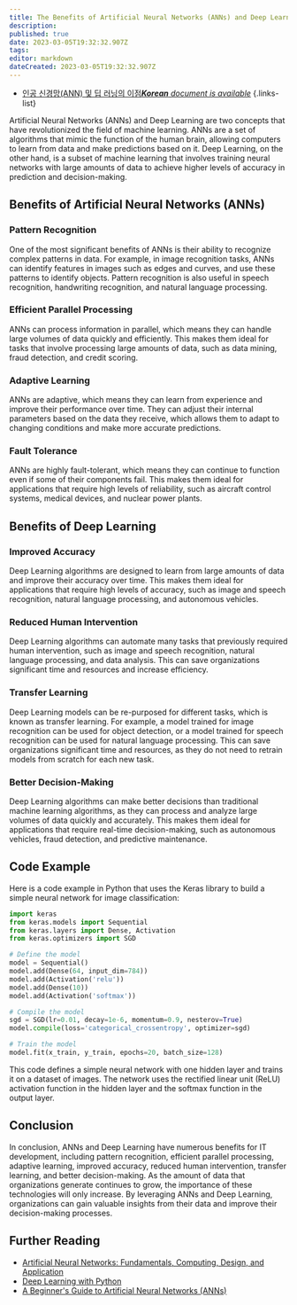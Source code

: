 ```yaml
---
title: The Benefits of Artificial Neural Networks (ANNs) and Deep Learning
description: 
published: true
date: 2023-03-05T19:32:32.907Z
tags: 
editor: markdown
dateCreated: 2023-03-05T19:32:32.907Z
---
```


- [인공 신경망(ANN) 및 딥 러닝의 이점***Korean** document is available*](/ko/Knowledge-base/Common/the-benefits-of-artificial-neural-networks-anns-and-deep-learning)
{.links-list}



Artificial Neural Networks (ANNs) and Deep Learning are two concepts that have revolutionized the field of machine learning. ANNs are a set of algorithms that mimic the function of the human brain, allowing computers to learn from data and make predictions based on it. Deep Learning, on the other hand, is a subset of machine learning that involves training neural networks with large amounts of data to achieve higher levels of accuracy in prediction and decision-making.

## Benefits of Artificial Neural Networks (ANNs)

### Pattern Recognition

One of the most significant benefits of ANNs is their ability to recognize complex patterns in data. For example, in image recognition tasks, ANNs can identify features in images such as edges and curves, and use these patterns to identify objects. Pattern recognition is also useful in speech recognition, handwriting recognition, and natural language processing.

### Efficient Parallel Processing

ANNs can process information in parallel, which means they can handle large volumes of data quickly and efficiently. This makes them ideal for tasks that involve processing large amounts of data, such as data mining, fraud detection, and credit scoring.

### Adaptive Learning

ANNs are adaptive, which means they can learn from experience and improve their performance over time. They can adjust their internal parameters based on the data they receive, which allows them to adapt to changing conditions and make more accurate predictions.

### Fault Tolerance

ANNs are highly fault-tolerant, which means they can continue to function even if some of their components fail. This makes them ideal for applications that require high levels of reliability, such as aircraft control systems, medical devices, and nuclear power plants.

## Benefits of Deep Learning

### Improved Accuracy

Deep Learning algorithms are designed to learn from large amounts of data and improve their accuracy over time. This makes them ideal for applications that require high levels of accuracy, such as image and speech recognition, natural language processing, and autonomous vehicles.

### Reduced Human Intervention

Deep Learning algorithms can automate many tasks that previously required human intervention, such as image and speech recognition, natural language processing, and data analysis. This can save organizations significant time and resources and increase efficiency.

### Transfer Learning

Deep Learning models can be re-purposed for different tasks, which is known as transfer learning. For example, a model trained for image recognition can be used for object detection, or a model trained for speech recognition can be used for natural language processing. This can save organizations significant time and resources, as they do not need to retrain models from scratch for each new task.

### Better Decision-Making

Deep Learning algorithms can make better decisions than traditional machine learning algorithms, as they can process and analyze large volumes of data quickly and accurately. This makes them ideal for applications that require real-time decision-making, such as autonomous vehicles, fraud detection, and predictive maintenance.

## Code Example

Here is a code example in Python that uses the Keras library to build a simple neural network for image classification:

```python
import keras
from keras.models import Sequential
from keras.layers import Dense, Activation
from keras.optimizers import SGD

# Define the model
model = Sequential()
model.add(Dense(64, input_dim=784))
model.add(Activation('relu'))
model.add(Dense(10))
model.add(Activation('softmax'))

# Compile the model
sgd = SGD(lr=0.01, decay=1e-6, momentum=0.9, nesterov=True)
model.compile(loss='categorical_crossentropy', optimizer=sgd)

# Train the model
model.fit(x_train, y_train, epochs=20, batch_size=128)
```

This code defines a simple neural network with one hidden layer and trains it on a dataset of images. The network uses the rectified linear unit (ReLU) activation function in the hidden layer and the softmax function in the output layer.

## Conclusion

In conclusion, ANNs and Deep Learning have numerous benefits for IT development, including pattern recognition, efficient parallel processing, adaptive learning, improved accuracy, reduced human intervention, transfer learning, and better decision-making. As the amount of data that organizations generate continues to grow, the importance of these technologies will only increase. By leveraging ANNs and Deep Learning, organizations can gain valuable insights from their data and improve their decision-making processes.

## Further Reading
- [Artificial Neural Networks: Fundamentals, Computing, Design, and Application](https://www.sciencedirect.com/book/9780128154793/artificial-neural-networks)
- [Deep Learning with Python](https://www.manning.com/books/deep-learning-with-python)
- [A Beginner's Guide to Artificial Neural Networks (ANNs)](https://towardsdatascience.com/a-beginners-guide-to-artificial-neural-networks-anns-1f84490a85bb)